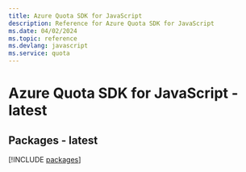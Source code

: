 ```yaml
---
title: Azure Quota SDK for JavaScript
description: Reference for Azure Quota SDK for JavaScript
ms.date: 04/02/2024
ms.topic: reference
ms.devlang: javascript
ms.service: quota
---
```

# Azure Quota SDK for JavaScript - latest
## Packages - latest
[!INCLUDE [packages](quota-index.md)]